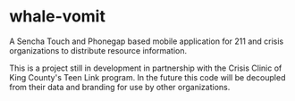 whale-vomit
===========
A Sencha Touch and Phonegap based mobile application for 211 and crisis organizations to distribute resource information.

This is a project still in development in partnership with the Crisis Clinic of King County's Teen Link program. In the future this code will be decoupled from their data and branding for use by other organizations.